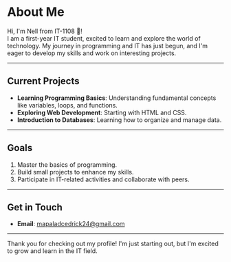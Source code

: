 # About Me

Hi, I'm Nell from IT-1108 👋!  
I am a first-year IT student, excited to learn and explore the world of technology. My journey in programming and IT has just begun, and I'm eager to develop my skills and work on interesting projects.


---

## Current Projects

- **Learning Programming Basics**: Understanding fundamental concepts like variables, loops, and functions.
- **Exploring Web Development**: Starting with HTML and CSS.
- **Introduction to Databases**: Learning how to organize and manage data.

---

## Goals

1. Master the basics of programming.
2. Build small projects to enhance my skills.
3. Participate in IT-related activities and collaborate with peers.

---

## Get in Touch

- **Email**: mapaladcedrick24@gmail.com


---

Thank you for checking out my profile! I'm just starting out, but I'm excited to grow and learn in the IT field.
